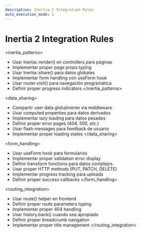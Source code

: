 ```yaml
---
description: Inertia 2 Integration Rules
auto_execution_mode: 1
---
```


# Inertia 2 Integration Rules

<inertia_patterns>

- Usar Inertia::render() en controllers para páginas
- Implementar proper page props typing
- Usar Inertia::share() para datos globales
- Implementar form handling con useForm hook
- Usar router.visit() para navegación programática
- Definir proper progress indicators
  </inertia_patterns>

<data_sharing>

- Compartir user data globalmente via middleware
- Usar computed properties para datos derivados
- Implementar lazy loading para datos pesados
- Definir proper error pages (404, 500, etc.)
- Usar flash messages para feedback de usuario
- Implementar proper loading states
  </data_sharing>

<form_handling>

- Usar useForm hook para formularios
- Implementar proper validation error display
- Definir transform functions para datos complejos
- Usar proper HTTP methods (PUT, PATCH, DELETE)
- Implementar progress tracking para uploads
- Definir proper success callbacks
  </form_handling>

<routing_integration>

- Usar route() helper en frontend
- Definir proper route parameters typing
- Implementar proper 404 handling
- Usar history.back() cuando sea apropiado
- Definir proper breadcrumb navigation
- Implementar proper title management
  </routing_integration>
